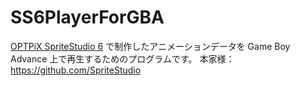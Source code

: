 # SS6PlayerForGBA
[OPTPiX SpriteStudio 6](http://www.webtech.co.jp/eng/spritestudio/) で制作したアニメーションデータを Game Boy Advance 上で再生するためのプログラムです。
本家様：https://github.com/SpriteStudio
